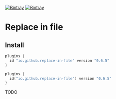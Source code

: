 [![Bintray](https://img.shields.io/bintray/v/ciriti/c-delivery/replaceinfile-plugin?color=blue&label=Bintray%20Replace%20in%20file%20Plugin)](https://bintray.com/ciriti/c-delivery/replaceinfile-plugin)
[![Bintray](https://img.shields.io/bintray/v/ciriti/c-delivery/replaceinfile-plugin?color=blue&label=Gradle%20Portal%20Replace%20in%20file%20Plugin)](https://plugins.gradle.org/plugin/io.github.dryrum.replace-in-file)

# Replace in file

## Install

```groovy
plugins {
  id "io.github.replace-in-file" version "0.6.5"
}
```
```kotlin
plugins {
  id("io.github.replace-in-file") version "0.6.5"
}
```

TODO